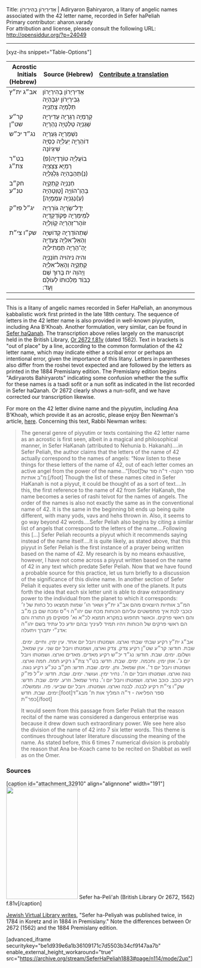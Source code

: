<html>
<head></head>
<body>
Title: אַדִירְיַרוֹן בַהִירְיַרוֹן | Adiryaron Ḅahiryaron, a litany of angelic names associated with the 42 letter name, recorded in Sefer haPeliah<br />
Primary contributor: aharon.varady<br />
For attribution and license, please consult the following URL: <a href="http://opensiddur.org/?p=24049">http://opensiddur.org/?p=24049</a>
<p />
<hr />

[xyz-ihs snippet="Table-Options"]<table style="margin-left: auto; margin-right: auto;" class="draggable">
<thead><tr><th id="x" style="text-align: right;">Acrostic Initials (Hebrew)</th><th style="text-align: right;">Source (Hebrew)</th><th style="text-align: left;"><a href="/contributing/upload/">Contribute a translation</a></th></tr></thead>
<tbody>
<tr><td style="vertical-align:top;" width="16%">
<div class="scribe" lang="he">
אב״ג 
ית״ץ
</span></div></td>

<td style="vertical-align:top;" width="30%">
<div class="liturgy" lang="he">
אַדִירְיַרוֹן בַהִירְיָרוֹן גְבִירְיַרוֹן 
יִגְבָּהְיָה תְּלַמְיָה צְתַנְיָה 
</span></div></td>

<td style="vertical-align:top;"><div class="english" lang="en">

</td></tr>


<tr><td style="vertical-align:top;" width="16%">
<div class="scribe" lang="he">
קר״ע 
שט״ן
</span></div></td>

<td style="vertical-align:top;" width="30%">
<div class="liturgy" lang="he">
קְרַמְיָה רְגַרְיָה עַדִירְיָה 
שְׁגַנְיָה טְלַטְיָה נְהַרְיָה 
</span></div></td>

<td style="vertical-align:top;"><div class="english" lang="en">

</td></tr>


<tr><td style="vertical-align:top;" width="16%">
<div class="scribe" lang="he">
נג״ד 
יכ״ש
</span></div></td>

<td style="vertical-align:top;" width="30%">
<div class="liturgy" lang="he">
נִשְׁמַרְיָה גְעַרְיָה דוֹהַרְיָה 
יְעַלְיָה כַסְיָה שִׁיגְיוֹנָה 
</span></div></td>

<td style="vertical-align:top;"><div class="english" lang="en">

</td></tr>


<tr><td style="vertical-align:top;" width="16%">
<div class="scribe" lang="he">
בט״ר 
צת״ג
</span></div></td>

<td style="vertical-align:top;" width="30%">
<div class="liturgy" lang="he">
(פ)בוֹעֶלְיָה טוֹרֶדְיָה רַמְיָא 
צַצְצִיָה (נְ)תְּהַבְהִיָה גַלְגַלְיָה 
</span></div></td>

<td style="vertical-align:top;"><div class="english" lang="en">

</td></tr>


<tr><td style="vertical-align:top;" width="16%">
<div class="scribe" lang="he">
חק״ב 
טנ״ע
</span></div></td>

<td style="vertical-align:top;" width="30%">
<div class="liturgy" lang="he">
חַנַנְיָה קָתְקַיָה בְּהַוְ־הוֹוַיָה 
[טַוְטַהְיָה (עַ)נְגְנִיָה עַמְמָיָה] 
</span></div></td>

<td style="vertical-align:top;"><div class="english" lang="en">

</td></tr>


<tr><td style="vertical-align:top;" width="16%">
<div class="scribe" lang="he">
יג״ל 
פז״ק
</span></div></td>

<td style="vertical-align:top;" width="30%">
<div class="liturgy" lang="he">
יְדָל־שַׂרְיָה גוֹרְרְיַה לְמֵימַרְיָה 
פְּקוֹדְקַדְיָה זוֹהָר־זְהַרְיַה קַוֹוְלַיָה 
</span></div></td>

<td style="vertical-align:top;"><div class="english" lang="en">

</td></tr>


<tr><td style="vertical-align:top;" width="16%">
<div class="scribe" lang="he">
שק״ו 
צי״ת
</span></div></td>

<td style="vertical-align:top;" width="30%">
<div class="liturgy" lang="he">
שַׁתְהוֹדַרְיָה קְדוֹשְיָה וְהַאֵלְ־אִלְיָה 
צַעְדֵיָה יָהְ־הַרְיָה תַּמְתִילְיָה 
</span></div></td>

<td style="vertical-align:top;"><div class="english" lang="en">

</div></td></tr>


<tr><td style="vertical-align:top;" width="16%">
<div class="scribe" lang="he">

</span></div></td>

<td style="vertical-align:top;" width="30%">
<div class="liturgy" lang="he">
והיה ניהויה חוֹנַנְיָה קַתְקַיָה וְהָאֵל־אִלְיָה וָיְהוַה יה׃ 
בָּרוּךְ שֵׁם כְּבוֹד מַלְכוּתוֹ לְעוֹלָם וָעֶד:‏
</span></div></td>

<td style="vertical-align:top;"><div class="english" lang="en">

</div></td></tr>
</tbody></table>

<hr />

This is a litany of angelic names recorded in Sefer HaPeliah, an anonymous ḳabbalistic work first printed in the late 18th century. The sequence of letters in the 42 letter name is also provided in well-known piyyutim, including Ana B'Khoaḥ. Another formulation, very similar, can be found in <a href="https://opensiddur.org/prayers/praxes/contemplation/adiryaron-bahiryaron-42-letter-name-in-the-sefer-haqanah/">Sefer haQanah</a>. The transcription above relies largely on the manuscript held in the British Library, <a href="http://www.bl.uk/manuscripts/Viewer.aspx?ref=or_2672_fs001r">Or 2672 f.81v</a> (dated 1562). Text in brackets is "out of place" by a line, according to the common formulation of the 42 letter name, which may indicate either a scribal error or perhaps an intentional error, given the importance of this litany. Letters in parentheses also differ from the roshei tevot expected and are followed by the letters as printed in the 1884 Premislany edition. The Premislany edition begins "Adiryarots Bahiryarots" indicating some confusion whether the the suffix for these names is a tsadi sofit or a nun sofit as indicated in the list recorded in Sefer haQanah. Or 2672 clearly shows a nun-sofit, and we have corrected our transcription likewise.

For more on the 42 letter divine name and the piyyutim, including Ana B'Khoaḥ, which provide it as an acrostic, please enjoy Ben Newman's article, <a href="http://kaphtziel.blogspot.com/2012/05/utterance-of-name-of-42-ana-be-koach-as.html">here</a>. Concerning this text, Rabbi Newman writes:

<blockquote>The general genre of piyyutim or texts containing the 42 letter name as an acrostic is first seen, albeit in a magical and philosophical manner, in Sefer HaKanah (attributed to Nehunia b. Hakanah)....in Sefer Peliah, the author claims that the letters of the name of 42 actually correspond to the names of angels: “Now listen to these things for these letters of the name of 42, out of each letter comes an active angel from the power of the name…”[foot]ספר הקנה- ד"ה סוד של מ"ב אותיות:[/foot] Though the list of these names cited in Sefer HaKanah is not a piyyut, it could be thought of as a sort of text....In this, the first reference to the name of 42 from Sefer HaKanah, the name becomes a series of rashi teivot for the names of angels. The order of the names is also not exactly the same as in the conventional name of 42. It is the same in the beginning bit ends up being quite different, with many yods, vavs and hehs thrown in. Also, it seems to go way beyond 42 words....Sefer Peliah also begins by citing a similar list of angels that correspond to the letters of the name....Following this [...] Sefer Peliah recounts a piyyut which it recommends saying instead of the name itself....It is quite likely, as stated above, that this piyyut in Sefer Peliah is the first instance of a prayer being written based on the name of 42. My research is by no means exhaustive, however, I have not come across a piyyut written based on the name of 42 in any text which predate Sefer Peliah. Now that we have found a probable source for this practice, let us turn briefly to a discussion of the significance of this divine name. In another section of Sefer Peliah it equates every six letter unit with one of the planets. It puts forth the idea that each six letter unit is able to draw extraordinary power to the individual from the planet to which it corresponds:

<div class="hebrew" lang="he">המ״ב אותיות היוצאים מהם אב״ג ית״ץ ושאר הו׳ שמות תמצאו כל כחות של ז׳ כוכבי לכת איך מתפשטים עליהם הכוחות מכח שם יהו״ה וי״ס ומכח שם בן מ״ב והם ראשי פרקים. וכאשר תחפוש במקרא תמצא לכ״א וא׳ פסוקים מן התורה והם הם ראשי פרקים של הכוחות ויהיו תמיד לעיניך ובהם יודע כל עתיד בשם יהו״ה אדנ״י יתברך ויתעלה:

אב״ג ית״ץ רקיע שבתי שבתי וארצו. ושמטתו ויובל יום אחד. עין ימין. וחיים. ימים. שבת. חודש:
קר״ע שט״ן רקיע צדק. צדק וארצו, ושמטתו ויובל יום שני. עין שמאל, ושלום. ימים. שבת. חודש:
נג״ד יכ״ש רקיע מאדים. מאדים וארצו. ושמטתו ויובל יום ג׳. אוזן ימין. וחכמה. ימים. שבת. חדש:
בט״ר צת״ג רקיע חמה. חמה וארצו. ושמטתו ויובל יום ד׳. אוזן שמאל. וחן. ימים. שבת. חדש:
חק״ב טנ״ע רקיע נוגה. נוגה וארצו. ושמטתו ויובל יום ה׳. נחיר ימין. ועושר. ימים. שבת. חדש:
יג״ל פז״ק רקיע כוכב. כוכב וארצו. ושמטתו ויובל יום ו׳. נחיר שמאל. וזרע. ימים. שבת. חדש:
שק״ו צי״ת רקיע לבנה. לבנה וארצו. ושמטתו. ויובל יום שביעי. פה. וממשלה. ימים. שבת. חדש:[foot]ספר הפליאה - ד״ה המליך אות ת׳ מבג״ד כפר״ת[/foot]</div>

It would seem from this passage from Sefer Peliah that the reason recital of the name was considered a dangerous enterprise was because it drew down such extraordinary power. We see here also the division of the name of 42 into 7 six letter words. This theme is continues throughout later literature discussing the meaning of the name. As stated before, this 6 times 7 numerical division is probably the reason that Ana be-Koach came to be recited on Shabbat as well as on the Omer. </blockquote>

<h3>Sources</h3>

[caption id="attachment_32910" align="alignnone" width="191"]<a href="https://opensiddur.org/wp-content/uploads/2019/03/Sefer-ha-Peliah-British-Library-Or-2672-1562-f.81v-smol.png" rel="lightbox"><img src="https://opensiddur.org/wp-content/uploads/2019/03/Sefer-ha-Peliah-British-Library-Or-2672-1562-f.81v-smol-191x300.png" alt="" width="191" height="300" class="size-medium wp-image-32910" /></a> Sefer ha-Peli'ah (British Library Or 2672, 1562) f.81v[/caption]

<a href="https://www.jewishvirtuallibrary.org/kanah-and-peliyah-books-of">Jewish Virtual Library writes</a>, "Sefer ha-Peliyah was published twice, in 1784 in Koretz and in 1884 in Premislany." Note the differences between Or 2672 (1562) and the 1884 Premislany edition. 

[advanced_iframe securitykey="be1d939e6a1b36109171c7d5503b34cf9147aa7b" enable_external_height_workaround="true" src="https://archive.org/stream/SeferHaPeliah1883#page/n114/mode/2up"]

</body>
</html>